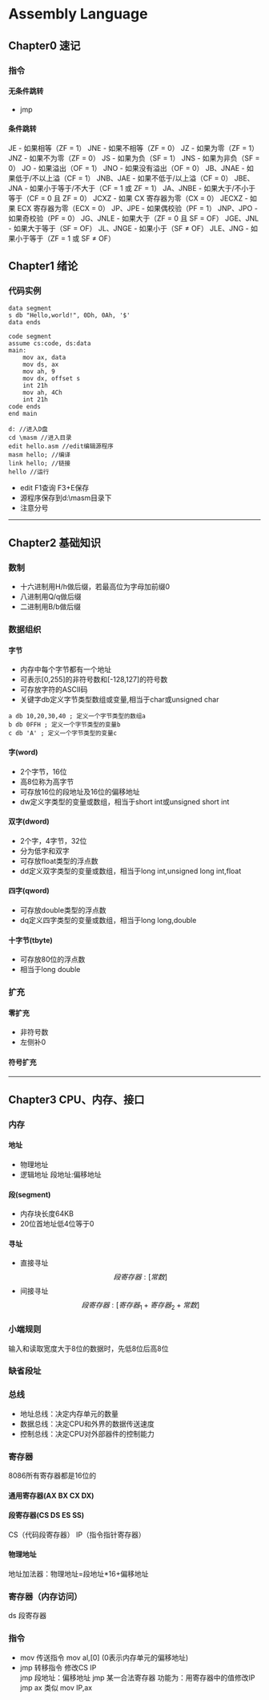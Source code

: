# Assembly Language
## Chapter0 速记
### 指令
#### 无条件跳转
+ jmp
#### 条件跳转
JE - 如果相等（ZF = 1）
JNE - 如果不相等（ZF = 0）
JZ - 如果为零（ZF = 1）
JNZ - 如果不为零（ZF = 0）
JS - 如果为负（SF = 1）
JNS - 如果为非负（SF = 0）
JO - 如果溢出（OF = 1）
JNO - 如果没有溢出（OF = 0）
JB、JNAE - 如果低于/不以上溢（CF = 1）
JNB、JAE - 如果不低于/以上溢（CF = 0）
JBE、JNA - 如果小于等于/不大于（CF = 1 或 ZF = 1）
JA、JNBE - 如果大于/不小于等于（CF = 0 且 ZF = 0）
JCXZ - 如果 CX 寄存器为零（CX = 0）
JECXZ - 如果 ECX 寄存器为零（ECX = 0）
JP、JPE - 如果偶校验（PF = 1）
JNP、JPO - 如果奇校验（PF = 0）
JG、JNLE - 如果大于（ZF = 0 且 SF = OF）
JGE、JNL - 如果大于等于（SF = OF）
JL、JNGE - 如果小于（SF ≠ OF）
JLE、JNG - 如果小于等于（ZF = 1 或 SF ≠ OF）
## Chapter1 绪论
### 代码实例
```arm
data segment
s db "Hello,world!", 0Dh, 0Ah, '$'
data ends

code segment
assume cs:code, ds:data
main:
    mov ax, data
    mov ds, ax
    mov ah, 9
    mov dx, offset s
    int 21h
    mov ah, 4Ch
    int 21h
code ends
end main
```
```
d: //进入D盘
cd \masm //进入目录
edit hello.asm //edit编辑源程序
masm hello; //编译
link hello; //链接
hello //运行
```
+ edit F1查询 F3+E保存
+ 源程序保存到d:\masm目录下
+ 注意分号
---
## Chapter2 基础知识
### 数制
+ 十六进制用H/h做后缀，若最高位为字母加前缀0
+ 八进制用Q/q做后缀
+ 二进制用B/b做后缀
### 数据组织
#### 字节
+ 内存中每个字节都有一个地址
+ 可表示[0,255]的非符号数和[-128,127]的符号数
+ 可存放字符的ASCII码
+ 关键字db定义字节类型数组或变量,相当于char或unsigned char
```
a db 10,20,30,40 ; 定义一个字节类型的数组a
b db 0FFH ; 定义一个字节类型的变量b
c db 'A' ; 定义一个字节类型的变量c
```
#### 字(word)
+ 2个字节，16位
+ 高8位称为高字节
+ 可存放16位的段地址及16位的偏移地址
+ dw定义字类型的变量或数组，相当于short int或unsigned short int
#### 双字(dword)
+ 2个字，4字节，32位
+ 分为低字和双字
+ 可存放float类型的浮点数
+ dd定义双字类型的变量或数组，相当于long int,unsigned long int,float
#### 四字(qword)
+ 可存放double类型的浮点数
+ dq定义四字类型的变量或数组，相当于long long,double
#### 十字节(tbyte)
+ 可存放80位的浮点数
+ 相当于long double
### 扩充
#### 零扩充
+ 非符号数
+ 左侧补0
#### 符号扩充
---
## Chapter3 CPU、内存、接口
### 内存
#### 地址
+ 物理地址
+ 逻辑地址 段地址:偏移地址
#### 段(segment)
+ 内存块长度64KB
+ 20位首地址低4位等于0
#### 寻址
+ 直接寻址
$$段寄存器:[常数]$$
+ 间接寻址
$$段寄存器:[寄存器_1+寄存器_2+常数]$$
### 小端规则
输入和读取宽度大于8位的数据时，先低8位后高8位
### 缺省段址
### 总线
+ 地址总线：决定内存单元的数量
+ 数据总线：决定CPU和外界的数据传送速度
+ 控制总线：决定CPU对外部器件的控制能力
### 寄存器
8086所有寄存器都是16位的
#### 通用寄存器(AX BX CX DX)
#### 段寄存器(CS DS ES SS)
CS（代码段寄存器） IP（指令指针寄存器）
#### 物理地址
地址加法器：物理地址=段地址*16+偏移地址
### 寄存器（内存访问）
ds 段寄存器
### 指令
+ mov 传送指令
mov al,[0] (0表示内存单元的偏移地址)
+ jmp 转移指令 修改CS IP  
jmp 段地址：偏移地址
jmp 某一合法寄存器 功能为：用寄存器中的值修改IP
jmp ax 类似 mov IP,ax